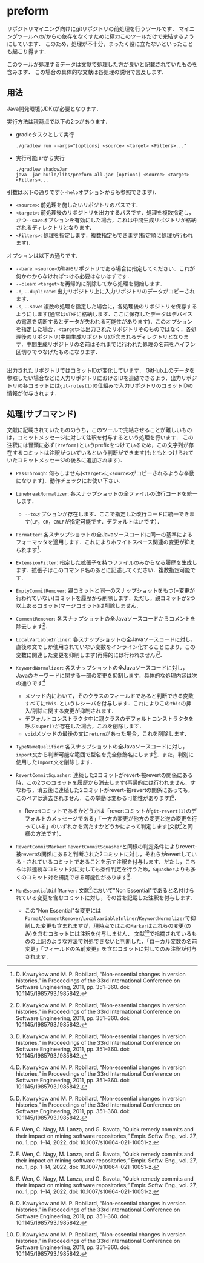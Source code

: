 # preform
リポジトリマイニング向けにgitリポジトリの前処理を行うツールです．
マイニングツールへの/からの依存をなくすために極力このツールだけで完結するようにしています．
このため，処理が不十分，まったく役に立たないといったことも起こり得ます．

このツールが処理するデータは文献で処理した方が良いと記載されていたものを含みます．
この場合の具体的な文献は各処理の説明で言及します．

## 用法
Java開発環境(JDK)が必要となります．

実行方法は現時点で以下の2つがあります．

+ gradleタスクとして実行
    ```shell
    ./gradlew run --args="[options] <source> <target> <Filters>..."
    ```
+  実行可能jarから実行
    ```shell
    ./gradlew shadowJar
    java -jar build/libs/preform-all.jar [options] <source> <target> <Filters>...
    ```

引数は以下の通りです(`--help`オプションからも参照できます)．
+ `<source>`: 前処理を施したいリポジトリのパスです．
+ `<target>`: 前処理後のリポジトリを出力するパスです．処理を複数指定し，かつ`--save`オプションを有効にした場合，これは中間生成リポジトリが格納されるディレクトリとなります．
+ `<Filters>`: 処理を指定します．複数指定もできます(指定順に処理が行われます)．

オプションは以下の通りです．
+ `--bare`: `<source>`がbareリポジトリである場合に指定してください．これが何かわからなければつける必要はないはずです．
+ `--clean`: `<target>`を再帰的に削除してから処理を開始します．
+ `-d`, `--duplicate`: 出力リポジトリ上に入力リポジトリのデータがコピーされます．
+ `-s`, `--save`: 複数の処理を指定した場合に，各処理後のリポジトリを保存するようにします(通常は`$TMP`に格納します．ここに保存したデータはデバイスの電源を切断するとデータが失われる可能性があります)．このオプションを指定した場合，`<target>`は出力されたリポジトリそのものではなく，各処理後のリポジトリ(中間生成リポジトリ)が含まれるディレクトリとなります．中間生成リポジトリの名前はそれまでに行われた処理の名前をハイフン区切りでつなげたものになります．

---

出力されたリポジトリではコミットIDが変化しています．
GitHub上のデータを参照したい場合などに入力リポジトリにおけるIDを追跡できるよう，出力リポジトリの各コミットには`git-notes(1)`の仕組みで入力リポジトリのコミットIDの情報が付与されます．

## 処理(サブコマンド)

文献に記載されていたもののうち，このツールで完結させることが難しいものは，コミットメッセージに対して注釈を付与するという処理を行います．
この注釈には冒頭に必ず`[Preform]`というprefixをつけているため，この文字列が存在するコミットは注釈がついているという判断ができます(もともとつけられていたコミットメッセージの後ろに追加されます)．

+ `PassThrough`: 何もしません(`<target>`に`<source>`がコピーされるような挙動になります)．動作チェックにお使い下さい．
+ `LinebreakNormalizer`: 各スナップショットの全ファイルの改行コードを統一します．
  + `--to`オプションが存在します．ここで指定した改行コードに統一できます(`LF`，`CR`，`CRLF`が指定可能です．デフォルトは`LF`です）．
+ `Formatter`: 各スナップショットの全Javaソースコードに同一の基準によるフォーマッタを適用します．これによりホワイトスペース関連の変更が抑えられます[^1]．
+ `ExtensionFilter`: 指定した拡張子を持つファイルのみからなる履歴を生成します．拡張子はこのコマンド名のあとに記述してください．複数指定可能です．
+ `EmptyCommitRemover`: 親コミットと同一のスナップショットをもつ(=変更が行われていない)コミットを履歴から削除します．ただし，親コミットが2つ以上あるコミット(マージコミット)は削除しません．
+ `CommentRemover`: 各スナップショットの全Javaソースコードからコメントを除去します[^1]．
+ `LocalVariableInliner`: 各スナップショットの全Javaソースコードに対し，直後の文でしか使用されていない変数をインライン化することにより，この変数に関連した変更を抑制します(再帰的には行われません)[^1]．
+ `KeywordNormalizer`: 各スナップショットの全Javaソースコードに対し，Javaのキーワードに関する一部の変更を抑制します．具体的な処理内容は次の通りです[^1]
  + メソッド内において，そのクラスのフィールドであると判断できる変数すべてに`this.`というレシーバを付与します．これによりこの`this`の挿入/削除に関する変更が抑制されます．
  + デフォルトコンストラクタ中に親クラスのデフォルトコンストラクタを呼ぶ`super()`が存在した場合，これを削除します．
  + `void`メソッドの最後の文に`return`があった場合，これを削除します．
+ `TypeNameQualifier`: 各スナップショットの全Javaソースコードに対し，`import`文から判断可能な範囲で型名を完全修飾名にします[^1]．また，判別に使用した`import`文を削除します．

+ `RevertCommitSquasher`: 連続した2コミットがrevert-被revertの関係にある時，この2つのコミットを履歴から消去します(再帰的には行われません．すなわち，消去後に連続した2コミットがrevert-被revertの関係にあっても，このペアは消去されません．この挙動は変わる可能性があります)[^2]．
  + Revertコミットであるかどうかは「revertコミットが`git-revert(1)`のデフォルトのメッセージである」「一方の変更が他方の変更と逆の変更を行っている」のいずれかを満たすかどうかによって判定します(文献[^2]と同様の方法です)．

+ `RevertCommitMarker`: `RevertCommitSquasher`と同様の判定条件によりrevert-被revertの関係にあると判断された2コミットに対し，それらがrevertしている・されているコミットであることを示す注釈を付与します．だたし，こちらは非連続なコミット対に対しても条件判定を行うため，`Squasher`よりも多くのコミット対を捕捉できる可能性があります[^2]．
+ `NonEssentialDiffMarker`: 文献[^1]において"Non Essential"であると名付けられている変更を含むコミットに対し，その旨を記載した注釈を付与します．
  + この"Non Essential"な変更には`Format`/`CommentRemover`/`LocalvariableInliner`/`KeywordNormalizer`で抑制した変更も含まれますが，現時点ではこの`Marker`はこれらの変更(のみ)を含むコミットには注釈を付与しません．
    文献[^1]で指摘されているものの上記のような方法で対処できないと判断した，「ローカル変数の名前変更」「フィールドの名前変更」を含むコミットに対してのみ注釈が付与されます．


[^1]: D. Kawrykow and M. P. Robillard, “Non-essential changes in version histories,” in Proceedings of the 33rd International Conference on Software Engineering, 2011, pp. 351–360. doi: 10.1145/1985793.1985842.
[^2]: F. Wen, C. Nagy, M. Lanza, and G. Bavota, “Quick remedy commits and their impact on mining software repositories,” Empir. Softw. Eng., vol. 27, no. 1, pp. 1–14, 2022, doi: 10.1007/s10664-021-10051-z.
